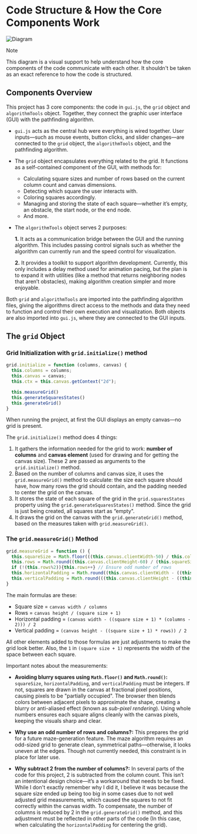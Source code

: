 # Code Structure & How the Core Components Work

![Diagram](https://github.com/user-attachments/assets/dfa63aa7-c686-4aca-b595-4bfd1ae3e718)





> [!NOTE]
> This diagram is a visual support to help understand how the core components of the code communicate with each other.
> It shouldn't be taken as an exact reference to how the code is structured.

## Components Overview

This project has 3 core components: the code in `gui.js`, the `grid` object and `algorithmTools` object. 
Together, they connect the graphic user interface (GUI) with the pathfinding algorithm.

- `gui.js` acts as the central hub were everything is wired together. User inputs—such as mouse events, button clicks, and slider changes—are connected to the `grid` object, the `algorithmTools` object, and the pathfinding algorithm.

- The `grid` object encapsulates everything related to the grid. It functions as a self-contained component of the GUI, with methods for:
  - Calculating square sizes and number of rows based on the current column count and canvas dimensions.
  - Detecting which square the user interacts with.
  - Coloring squares accordingly.
  - Managing and storing the state of each square—whether it’s empty, an obstacle, the start node, or the end node.
  - And more.

- The `algorithmTools` object serves 2 purposes:
  
  **1.** It acts as a communication bridge between the GUI and the running algorithm. This includes passing control signals such as whether the algorithm can currently run and the speed control for visualization.
  
  **2.** It provides a toolkit to support algorithm development. Currently, this only includes a delay method used for animation pacing, but the plan is to expand it with utilities (like a method that returns neighboring nodes that aren’t obstacles), making algorithm creation simpler and more enjoyable.

Both `grid` and `algorithmTools` are imported into the pathfinding algorithm files, giving the algorithms direct access to the methods and data they need to function and control their own execution and visualization. Both objects are also imported into `gui.js`, where they are connected to the GUI inputs.


## The `grid` Object

### Grid Initialization with `grid.initialize()` method

```js
grid.initialize = function (columns, canvas) {
  this.columns = columns;
  this.canvas = canvas;
  this.ctx = this.canvas.getContext("2d");

  this.measureGrid()
  this.generateSquaresStates()
  this.generateGrid()
}
```

When running the project, at first the GUI displays an empty canvas—no grid is present.

The `grid.initialize()` method does 4 things:

1. It gathers the information needed for the grid to work: **number of columns** and **canvas element** (used for drawing and for getting the canvas size). These 2 are passed as arguments to the `grid.initialize()` method.
2. Based on the number of columns and canvas size, it uses the `grid.measureGrid()` method to calculate: the size each square should have, how many rows the grid should contain, and the padding needed to center the grid on the canvas. 
3. It stores the state of each square of the grid in the `grid.squaresStates` property using the `grid.generateSquaresStates()` method. Since the grid is just being created,  all squares start as “empty".
4. It draws the grid on the canvas with the `grid.generateGrid()` method, based on the measures taken with `grid.measureGrid()`.

### The `grid.measureGrid()` Method

```js
grid.measureGrid = function () {
  this.squareSize = Math.floor(((this.canvas.clientWidth-50) / this.columns) - ((this.columns/180)));
  this.rows = Math.round((this.canvas.clientHeight-60) / (this.squareSize + 1) - 1);
  if (!(this.rows%2)){this.rows++} // Ensure odd number of rows
  this.horizontalPadding = Math.round((this.canvas.clientWidth - ((this.squareSize+1) * (this.columns-2))) / 2); // Padding for centering the grid horizontally
  this.verticalPadding = Math.round(((this.canvas.clientHeight - ((this.squareSize+1) * (this.rows)))-1) / 2); // Padding for centering the grid vertically
}
```
The main formulas are these:

- Square size = `canvas width / columns`
- Rows = `canvas height / (square size + 1)`
- Horizontal padding = `(canvas width - ((square size + 1) * (columns - 2))) / 2`
- Vertical padding = `(canvas height - ((square size + 1) * rows)) / 2`

All other elements added to those formulas are just adjustments to make the grid look better. Also, the `1` in `(square size + 1)` represents the width of the space between each square.

Important notes about the measurements:

- **Avoiding blurry squares using `Math.floor()` and `Math.round()`:** `squareSize`, `horizontalPadding`, and `verticalPadding` must be integers. If not, squares are drawn in the canvas at fractional pixel positions, causing pixels to be "partially occupied". The browser then blends colors between adjacent pixels to approximate the shape, creating a blurry or anti-aliased effect (known as _sub-pixel rendering_). Using whole numbers ensures each square aligns cleanly with the canvas pixels, keeping the visuals sharp and clear.

- **Why use an odd number of rows and columns?:** This prepares the grid for a future maze-generation feature. The maze algorithm requires an odd-sized grid to generate clean, symmetrical paths—otherwise, it looks uneven at the edges. Though not currently needed, this constraint is in place for later use.

- **Why subtract 2 from the number of columns?:** In several parts of the code for this project, 2 is subtracted from the column count. This isn’t an intentional design choice—it’s a workaround that needs to be fixed. While I don't exactly remember why I did it, I believe it was because the square size ended up being too big in some cases due to not well adjusted grid measurements, which caused the squares to not fit correctly within the canvas width. To compensate, the number of columns is reduced by 2 in the `grid.generateGrid()` method, and this adjustment must be reflected in other parts of the code (In this case, when calculating the `horizontalPadding` for centering the grid).

